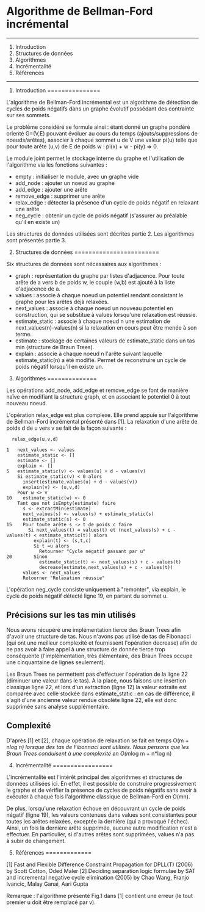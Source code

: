 
#   Algorithme de Bellman-Ford incrémental


******************************************************************************

1. Introduction
2. Structures de données
3. Algorithmes
4. Incrémentalité
5. Références

******************************************************************************

 
 
1. Introduction
===============

L'algorithme de Bellman-Ford incrémental est un algorithme de détection de cycles de poids négatifs dans un graphe évolutif possédant des contrainte sur ses sommets. 

Le problème considéré se formule ainsi : étant donné un graphe pondéré orienté G=(V,E) pouvant évoluer au cours du temps (ajouts/suppressions de noeuds/arêtes), associer à chaque sommet u de V une valeur pi(u) telle que pour toute arête (u,v) de E de poids w : pi(x) + w - pi(y) => 0.

Le module joint permet le stockage interne du graphe et l'utilisation de l'algorithme via les fonctions suivantes : 

  - empty       : initialiser le module, avec un graphe vide
  - add_node    : ajouter un noeud au graphe
  - add_edge    : ajouter une arête
  - remove_edge : supprimer une arête
  - relax_edge  : détecter la présence d'un cycle de poids négatif en relaxant une arête
  - neg_cycle   : obtenir un cycle de poids négatif (s'assurer au préalable qu'il en existe un)
  
Les structures de données utilisées sont décrites partie 2. Les algorithmes sont présentés partie 3.


2. Structures de données
========================

Six structures de données sont nécessaires aux algorithmes : 

  - graph            : représentation du graphe par listes d'adjacence. Pour toute arête de a vers b de poids w, le couple (w,b) est ajouté à la liste d'adjacence de a.
  - values           : associe à chaque noeud un potentiel rendant consistant le graphe pour les arêtes déjà relaxées.
  - next_values      : associe à chaque noeud un nouveau potentiel en construction, qui se substitue à values lorsqu'une relaxation est réussie.
  - estimate_static  : associe à chaque noeud n une estimation de next_values(n)-values(n) si la relaxation en cours peut être menée à son terme. 
  - estimate         : stockage de certaines valeurs de estimate_static dans un tas min (structure de Braun Trees).
  - explain          : associe à chaque noeud n l'arête suivant laquelle estimate_static(n) a été modifié. Permet de reconstruire un cycle de poids négatif lorsqu'il en existe un.
  

3. Algorithmes
==============

Les opérations add_node, add_edge et remove_edge se font de manière naïve en modifiant la structure graph, et en associant le potentiel 0 à tout nouveau noeud.

L'opération relax_edge est plus complexe. Elle prend appuie sur l'algorithme de Bellman-Ford incrémental présenté dans [1]. La relaxation d'une arête de poids d de u vers v se fait de la façon suivante : 

```
  relax_edge(u,v,d)
  
1   next_values <- values
    estimate_static <- []
    estimate <- []
    explain <- []
5   estimate_static(v) <- values(u) + d - values(v)
    Si estimate_static(v) < 0 alors
      insert(estimate,values(u) + d - values(v))
      explain(v) <- (u,v,d) 
    Pour w <> v 
10    estimate_static(w) <- 0
    Tant que not isEmpty(estimate) faire
      s <- extractMin(estimate)
      next_values(s) <- values(s) + estimate_static(s)
      estimate_static(s) <- 0
15    Pour toute arête s -> t de poids c faire
        Si next_values(t) = values(t) et (next_values(s) + c - values(t) < estimate_static(t)) alors
          explain(t) <- (s,t,c)
          Si t =u alors
            Retourner "Cycle négatif passant par u"
20        Sinon
            estimate_static(t) <- next_values(s) + c - values(t)
            decrease(estimate,next_values(s) + c - values(t))
      values <- next_values
      Retourner "Relaxation réussie"
```

L'opération neg_cycle consiste uniquement à "remonter", via explain, le cycle de poids négatif détecté ligne 19, en partant du sommet u.


Précisions sur les tas min utilisés
-----------------------------------

Nous avons récupéré une implémentation tierce des Braun Trees afin d'avoir une structure de tas. Nous n'avons pas utilisé de tas de Fibonacci (qui ont une meilleur complexité et fournissent l'opération decrease) afin de ne pas avoir à faire appel à une structure de donnée tierce trop conséquente (l'implémentation, très élémentaire, des Braun Trees occupe une cinquantaine de lignes seulement).

Les Braun Trees ne permettent pas d'effectuer l'opération de la ligne 22 (diminuer une valeur dans le tas). A la place, nous faisons une insertion classique ligne 22, et lors d'un extraction (ligne 12) la valeur extraite est comparée avec celle stockée dans estimate_static : en cas de différence, il s'agit d'une ancienne valeur rendue obsolète ligne 22, elle est donc supprimée sans analyse supplémentaire.
    
Complexité
----------

D'après [1] et [2], chaque opération de relaxation se fait en temps O(m + n*log n) lorsque des tas de Fibonnaci sont utilisés. Nous pensons que les Braun Trees conduisent à une complexité en O(m*log m + n*log n)   
    

4. Incrémentalité
=================

L'incrémentalité est l'intérêt principal des algorithmes et structures de données utilisées ici. En effet, il est possible de construire progressivement le graphe et de vérifier la présence de cycles de poids négatifs sans avoir à exécuter à chaque fois l'algorithme classique de Bellman-Ford en O(mn).

De plus, lorsqu'une relaxation échoue en découvrant un cycle de poids négatif (ligne 19), les valeurs contenues dans values sont consistantes pour toutes les arêtes relaxées, exceptée la dernière (qui a provoqué l'échec). Ainsi, un fois la dernière arête supprimée, aucune autre modification n'est à effectuer. En particulier, si d'autres arêtes sont supprimées, values n'a pas à subir de changement.

    
5. Références
=============
 
[1] Fast and Flexible Difference Constraint Propagation for DPLL(T) (2006) by Scott Cotton, Oded Maler
[2] Deciding separation logic formulae by SAT and incremental negative cycle elimination (2005) by Chao Wang, Franjo Ivancic, Malay Ganai, Aari Gupta   

Remarque : l'algorithme présenté Fig.1 dans [1] contient une erreur (le tout premier u doit être remplacé par v).
      
      

